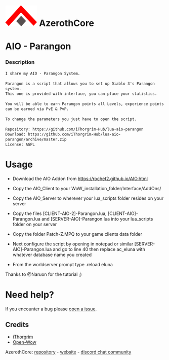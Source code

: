 # ![logo](https://raw.githubusercontent.com/azerothcore/azerothcore.github.io/master/images/logo-github.png) AzerothCore

# AIO - Parangon

### Description

	I share my AIO - Parangon System.

	Parangon is a script that allows you to set up Diablo 3's Parangon system.
	This one is provided with interface, you can place your statistics.

  	You will be able to earn Parangon points all Levels, experience points can be earned via PvE & PvP.

  	To change the parameters you just have to open the script.

    Repository: https://github.com/iThorgrim-Hub/lua-aio-parangon
    Download: https://github.com/iThorgrim-Hub/lua-aio-parangon/archive/master.zip
    License: AGPL


# Usage

- Download the AIO Addon from https://rochet2.github.io/AIO.html
- Copy the AIO_Client to your WoW_installation_folder/Interface/AddOns/
- Copy the AIO_Server to wherever your lua_scripts folder resides on your server


- Copy the files [CLIENT-AIO-2]-Parangon.lua, [CLIENT-AIO]-Parangon.lua and [SERVER-AIO]-Parangon.lua into your lua_scripts folder on your server
- Copy the folder Patch-Z.MPQ to your game clients data folder
- Next configure the script by opening in notepad or similar [SERVER-AIO]-Parangon.lua and go to line 40 then replace ac_eluna with whatever database name you created
- From the worldserver prompt type .reload eluna

Thanks to @Naruon for the tutorial ;)

# Need help?

If you encounter a bug please [open a issue](https://github.com/iThorgrim-Hub/lua-aio-parangon/issues).


## Credits

* [iThorgrim](https://github.com/iThorgrim-Hub)
* [Open-Wow](https://open-wow.eu)

AzerothCore: [repository](https://github.com/azerothcore) - [website](http://azerothcore.org/) - [discord chat community](https://discord.gg/PaqQRkd)
